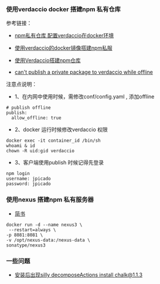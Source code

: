 ### 使用verdaccio docker 搭建npm 私有仓库

参考链接：

- [npm私有仓库 配置verdaccio在docker环境](https://www.cnblogs.com/huangenai/p/10006176.html)

- [使用verdaccio的docker镜像搭建npm私服](https://blog.csdn.net/s8460049/article/details/82191702)

- [使用Verdaccio搭建npm仓库](http://ju.outofmemory.cn/entry/338244)

- [can't publish a private package to verdaccio while offline](https://github.com/verdaccio/verdaccio/issues/78)

注意点说明：

- 1、在内网中使用时候，需修改conf/config.yaml , 添加offline

```
# publish offline
publish:
  allow_offline: true
```

- 2、docker 运行时候修改verdaccio 权限

```
docker exec -it container_id /bin/sh
whoami & id
chown -R uid:gid verdaccio
```

- 3、客户端使用publish 时候记得先登录

```
npm login
username: jpicado
password: jpicado
```
### 使用nexus 搭建npm 私有服务器

- [简书](https://www.jianshu.com/p/1674a6bc1c12)

```
docker run -d --name nexus3 \
 --restart=always \
-p 8081:8081 \
-v /opt/nexus-data:/nexus-data \
sonatype/nexus3
```

### 一些问题

- [安装后出现silly decomposeActions install chalk@1.1.3](https://stackoverflow.com/questions/46043697/error-while-installing-bootstrap-4-beta-error-code-4048)
